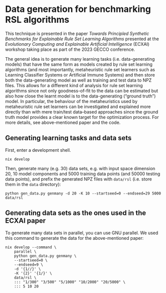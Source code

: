 # Data generation for benchmarking RSL algorithms


This technique is presented in the paper *Towards Principled Synthetic
Benchmarks for Explainable Rule Set Learning Algorithms* presented at the
*Evolutionary Computing and Explainable Artificial Intelligence* (ECXAI)
workshop taking place as part of the 2023 GECCO conference.


The general idea is to generate many learning tasks (i.e. data-generating
models) that have the same form as models created by rule set learning
algorithms (and most importantly, metaheuristic rule set learners such as
Learning Classifier Systems or Artificial Immune Systems) and then store both
the data-generating model as well as training and test data to NPZ files. This
allows for a different kind of analysis for rule set learning algorithms since
not only goodness-of-fit to the data can be estimated but also how close the
learnt model is to the data-generating (“ground truth”) model. In particular,
the behaviour of the metaheuristics used by metaheuristic rule set learners can
be investigated and explained more directly than with mere train/test data–based
approaches since the ground truth model provides a clear known target for the
optimization process. For more details, see above-mentioned paper and the code.


## Generating learning tasks and data sets


First, enter a development shell.

```
nix develop
```


Then, generate many (e.g. 30) data sets, e.g. with input space dimension 20, 10
model components and 5000 training data points (and 50000 testing data points),
and prefix the generated NPZ files with `data/rsl` (i.e. store them in the
`data` directory):


```
python gen_data.py genmany -d 20 -K 10 --startseed=0 --endseed=29 5000 data/rsl
```


## Generating data sets as the ones used in the ECXAI paper


To generate many data sets in parallel, you can use GNU parallel. We used this
command to generate the data for the above-mentioned paper:


```
nix develop --command \
    parallel \
    python gen_data.py genmany \
    --startseed=0 \
    --endseed=9 \
    -d '{1//}' \
    -K '{2}' '{1/}' \
    data/rsl \
    ::: "1/300" "3/500" "5/1000" "10/2000" "20/5000" \
    ::: 5 10 20
```

